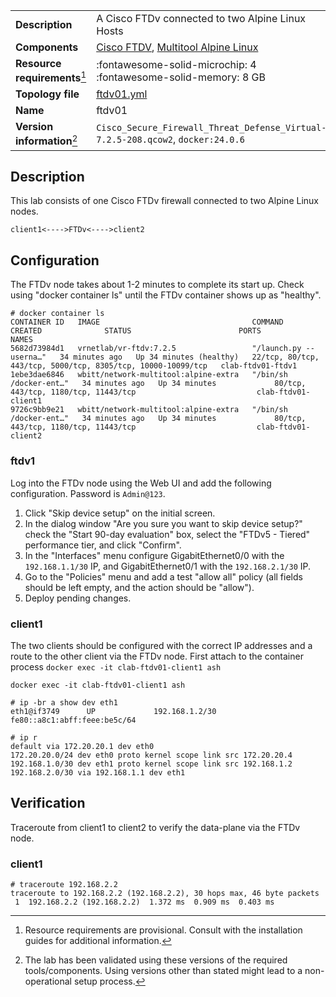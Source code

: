 |                               |                                                                                 |
| ----------------------------- | ------------------------------------------------------------------------------- |
| **Description**               | A Cisco FTDv connected to two Alpine Linux Hosts                                |
| **Components**                | [Cisco FTDV][ftdv], [Multitool Alpine Linux][client]                            |
| **Resource requirements**[^1] | :fontawesome-solid-microchip: 4 <br/>:fontawesome-solid-memory: 8 GB            |
| **Topology file**             | [ftdv01.yml][topofile]                                                          |
| **Name**                      | ftdv01                                                                          |
| **Version information**[^2]   | `Cisco_Secure_Firewall_Threat_Defense_Virtual-7.2.5-208.qcow2`, `docker:24.0.6` |

## Description

This lab consists of one Cisco FTDv firewall connected to two Alpine Linux nodes.

```
client1<---->FTDv<---->client2
```

## Configuration

The FTDv node takes about 1-2 minutes to complete its start up. Check using "docker container ls" until the FTDv container shows up as "healthy".

```
# docker container ls
CONTAINER ID   IMAGE                                  COMMAND                  CREATED              STATUS                        PORTS                                       NAMES
5682d73984d1   vrnetlab/vr-ftdv:7.2.5                 "/launch.py --userna…"   34 minutes ago   Up 34 minutes (healthy)   22/tcp, 80/tcp, 443/tcp, 5000/tcp, 8305/tcp, 10000-10099/tcp   clab-ftdv01-ftdv1
1ebe3dae6846   wbitt/network-multitool:alpine-extra   "/bin/sh /docker-ent…"   34 minutes ago   Up 34 minutes             80/tcp, 443/tcp, 1180/tcp, 11443/tcp                           clab-ftdv01-client1
9726c9bb9e21   wbitt/network-multitool:alpine-extra   "/bin/sh /docker-ent…"   34 minutes ago   Up 34 minutes             80/tcp, 443/tcp, 1180/tcp, 11443/tcp                           clab-ftdv01-client2
```

### ftdv1

Log into the FTDv node using the Web UI and add the following configuration. Password is `Admin@123`.

1. Click "Skip device setup" on the initial screen.
2. In the dialog window "Are you sure you want to skip device setup?" check the "Start 90-day evaluation" box, select the "FTDv5 - Tiered" performance tier, and click "Confirm".
3. In the "Interfaces" menu configure GigabitEthernet0/0 with the `192.168.1.1/30` IP, and GigabitEthernet0/1 with the `192.168.2.1/30` IP.
4. Go to the "Policies" menu and add a test "allow all" policy (all fields should be left empty, and the action should be "allow").
5. Deploy pending changes.

### client1

The two clients should be configured with the correct IP addresses and a route to the other client via the FTDv node.
First attach to the container process `docker exec -it clab-ftdv01-client1 ash`

```
docker exec -it clab-ftdv01-client1 ash

# ip -br a show dev eth1
eth1@if3749      UP             192.168.1.2/30 fe80::a8c1:abff:feee:be5c/64

# ip r
default via 172.20.20.1 dev eth0
172.20.20.0/24 dev eth0 proto kernel scope link src 172.20.20.4
192.168.1.0/30 dev eth1 proto kernel scope link src 192.168.1.2
192.168.2.0/30 via 192.168.1.1 dev eth1
```

## Verification

Traceroute from client1 to client2 to verify the data-plane via the FTDv node.

### client1

```
# traceroute 192.168.2.2
traceroute to 192.168.2.2 (192.168.2.2), 30 hops max, 46 byte packets
 1  192.168.2.2 (192.168.2.2)  1.372 ms  0.909 ms  0.403 ms
```
  
[ftdv]: https://www.cisco.com/c/en/us/products/collateral/security/firepower-ngfw-virtual/threat-defense-virtual-ngfwv-ds.html
[client]: https://github.com/wbitt/Network-MultiTool
[topofile]: https://github.com/srl-labs/containerlab/tree/main/lab-examples/ftdv01/ftdv01.yml

[^1]: Resource requirements are provisional. Consult with the installation guides for additional information.
[^2]: The lab has been validated using these versions of the required tools/components. Using versions other than stated might lead to a non-operational setup process.
